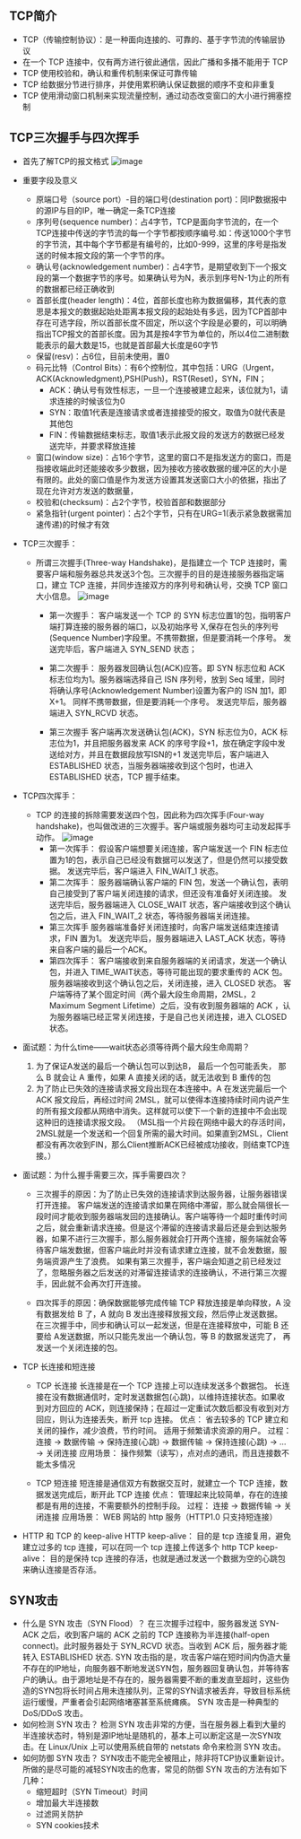 ## TCP简介
* TCP（传输控制协议）：是一种面向连接的、可靠的、基于字节流的传输层协议
* 在一个 TCP 连接中，仅有两方进行彼此通信，因此广播和多播不能用于 TCP
* TCP 使用校验和，确认和重传机制来保证可靠传输
* TCP 给数据分节进行排序，并使用累积确认保证数据的顺序不变和非重复
* TCP 使用滑动窗口机制来实现流量控制，通过动态改变窗口的大小进行拥塞控制

## TCP三次握手与四次挥手
* 首先了解TCP的报文格式
![image](https://github.com/MissAquarius/ForJobHunting/blob/master/image/TCP%E5%A4%B4%E9%83%A8%E6%A0%BC%E5%BC%8F.png)

* 重要字段及意义
  * 原端口号（source port）-目的端口号(destination port)：同IP数据报中的源IP与目的IP，唯一确定一条TCP连接
  * 序列号(sequence number)：占4字节，TCP是面向字节流的，在一个TCP连接中传送的字节流的每一个字节都按顺序编号.如：传送1000个字节的字节流，其中每个字节都是有编号的，比如0-999，这里的序号是指发送的时候本报文段的第一个字节的序。
  * 确认号(acknowledgement number)：占4字节，是期望收到下一个报文段的第一个数据字节的序号。如果确认号为N，表示到序号N-1为止的所有的数据都已经正确收到
  * 首部长度(header length)：4位，首部长度也称为数据偏移，其代表的意思是本报文的数据起始处距离本报文段的起始处有多远，因为TCP首部中存在可选字段，所以首部长度不固定，所以这个字段是必要的，可以明确指出TCP报文的首部长度。因为其是按4字节为单位的，所以4位二进制数能表示的最大数是15，也就是首部最大长度是60字节
  * 保留(resv)：占6位，目前未使用，置0
  * 码元比特（Control Bits）：有6个控制位，其中包括：URG（Urgent，ACK(Acknowledgment),PSH(Push)，RST(Reset)，SYN，FIN；
    * ACK：确认号有效性标志，一旦一个连接被建立起来，该位就为1，请求连接的时候该位为0
    * SYN：取值1代表是连接请求或者连接接受的报文，取值为0就代表是其他包
    * FIN：传输数据结束标志，取值1表示此报文段的发送方的数据已经发送完毕，并要求释放连接
  * 窗口(window size)：占16个字节，这里的窗口不是指发送方的窗口，而是指接收端此时还能接收多少数据，因为接收方接收数据的缓冲区的大小是有限的。此处的窗口值是作为发送方设置其发送窗口大小的依据，指出了现在允许对方发送的数据量，
  * 校验和(checksum)：占2个字节，校验首部和数据部分
  * 紧急指针(urgent pointer)：占2个字节，只有在URG=1(表示紧急数据需加速传递)的时候才有效
  
* TCP三次握手：
  * 所谓三次握手(Three-way Handshake)，是指建立一个 TCP 连接时，需要客户端和服务器总共发送3个包。三次握手的目的是连接服务器指定端口，建立 TCP 连接，并同步连接双方的序列号和确认号，交换 TCP 窗口大小信息。
![image](https://github.com/MissAquarius/ForJobHunting/blob/master/image/%E4%B8%89%E6%AC%A1%E6%8F%A1%E6%89%8B.png)
    * 第一次握手：
    客户端发送一个 TCP 的 SYN 标志位置1的包，指明客户端打算连接的服务器的端口，以及初始序号 X,保存在包头的序列号(Sequence Number)字段里。不携带数据，但是要消耗一个序号。
    发送完毕后，客户端进入 SYN_SEND 状态；

    * 第二次握手：
    服务器发回确认包(ACK)应答。即 SYN 标志位和 ACK 标志位均为1。服务器端选择自己 ISN 序列号，放到 Seq 域里，同时将确认序号(Acknowledgement Number)设置为客户的 ISN 加1，即X+1。 同样不携带数据，但是要消耗一个序号。
    发送完毕后，服务器端进入 SYN_RCVD 状态。

    * 第三次握手
    客户端再次发送确认包(ACK)，SYN 标志位为0，ACK 标志位为1，并且把服务器发来 ACK 的序号字段+1，放在确定字段中发送给对方，并且在数据段放写ISN的+1
    发送完毕后，客户端进入 ESTABLISHED 状态，当服务器端接收到这个包时，也进入 ESTABLISHED 状态，TCP 握手结束。

* TCP四次挥手：
  * TCP 的连接的拆除需要发送四个包，因此称为四次挥手(Four-way handshake)，也叫做改进的三次握手。客户端或服务器均可主动发起挥手动作。
![image](https://github.com/MissAquarius/ForJobHunting/blob/master/image/%E5%9B%9B%E6%AC%A1%E6%8C%A5%E6%89%8B.png)
    * 第一次挥手：
    假设客户端想要关闭连接，客户端发送一个 FIN 标志位置为1的包，表示自己已经没有数据可以发送了，但是仍然可以接受数据。
    发送完毕后，客户端进入 FIN_WAIT_1 状态。
    * 第二次挥手：
    服务器端确认客户端的 FIN 包，发送一个确认包，表明自己接受到了客户端关闭连接的请求，但还没有准备好关闭连接。
    发送完毕后，服务器端进入 CLOSE_WAIT 状态，客户端接收到这个确认包之后，进入 FIN_WAIT_2 状态，等待服务器端关闭连接。
    * 第三次挥手
    服务器端准备好关闭连接时，向客户端发送结束连接请求，FIN 置为1。
    发送完毕后，服务器端进入 LAST_ACK 状态，等待来自客户端的最后一个ACK。
    * 第四次挥手：
    客户端接收到来自服务器端的关闭请求，发送一个确认包，并进入 TIME_WAIT状态，等待可能出现的要求重传的 ACK 包。
    服务器端接收到这个确认包之后，关闭连接，进入 CLOSED 状态。
    客户端等待了某个固定时间（两个最大段生命周期，2MSL，2 Maximum Segment Lifetime）之后，没有收到服务器端的 ACK ，认为服务器端已经正常关闭连接，于是自己也关闭连接，进入 CLOSED 状态。

* 面试题：为什么time——wait状态必须等待两个最大段生命周期？
  1. 为了保证A发送的最后一个确认包可以到达B， 最后一个包可能丢失， 那么 B 就会让 A 重传，如果 A 直接关闭的话，就无法收到 B 重传的包
  2. 为了防止已失效的连接请求报文段出现在本连接中。A 在发送完最后一个 ACK 报文段后，再经过时间 2MSL，就可以使得本连接持续时间内说产生的所有报文段都从网络中消失。这样就可以使下一个新的连接中不会出现这种旧的连接请求报文段。
 （MSL指一个片段在网络中最大的存活时间，2MSL就是一个发送和一个回复所需的最大时间。如果直到2MSL，Client都没有再次收到FIN，那么Client推断ACK已经被成功接收，则结束TCP连接。）

* 面试题：为什么握手需要三次，挥手需要四次？
  * 三次握手的原因：为了防止已失效的连接请求到达服务器，让服务器错误打开连接。
    客户端发送的连接请求如果在网络中滞留，那么就会隔很长一段时间才能收到服务器端发回的连接确认。客户端等待一个超时重传时间之后，就会重新请求连接。但是这个滞留的连接请求最后还是会到达服务器，如果不进行三次握手，那么服务器就会打开两个连接，服务端就会等待客户端发数据，但客户端此时并没有请求建立连接，就不会发数据，服务端资源产生了浪费。
    如果有第三次握手，客户端会知道之前已经发过了，忽略服务器之后发送的对滞留连接请求的连接确认，不进行第三次握手，因此就不会再次打开连接。

  * 四次挥手的原因：确保数据能够完成传输
    TCP 释放连接是单向释放，A 没有数据发给 B 了，A 就向 B 发出连接释放报文段，然后停止发送数据。 在三次握手中，同步和确认可以一起发送，但是在连接释放中，可能 B 还要给 A发送数据，所以只能先发出一个确认包，等 B 的数据发送完了， 再发送一个关闭连接的包。

* TCP 长连接和短连接
  * TCP 长连接
  长连接是在一个 TCP 连接上可以连续发送多个数据包。
  长连接在没有数据通信时，定时发送数据包(心跳)，以维持连接状态。如果收到对方回应的 ACK，则连接保持；在超过一定重试次数后都没有收到对方回应，则认为连接丢失，断开 tcp 连接。
  优点： 省去较多的 TCP 建立和关闭的操作，减少浪费，节约时间。 适用于频繁请求资源的用户。
  过程： 连接 -> 数据传输 -> 保持连接(心跳) -> 数据传输 -> 保持连接(心跳) -> ... -> 关闭连接
  应用场景： 操作频繁（读写），点对点的通讯，而且连接数不能太多情况

  * TCP 短连接
  短连接是通信双方有数据交互时，就建立一个 TCP 连接，数据发送完成后，断开此 TCP 连接
  优点： 管理起来比较简单，存在的连接都是有用的连接，不需要额外的控制手段。
  过程： 连接 -> 数据传输 -> 关闭连接
  应用场景： WEB 网站的 http 服务（HTTP1.0 只支持短连接）

* HTTP 和 TCP 的 keep-alive
  HTTP keep-alive： 目的是 tcp 连接复用，避免建立过多的 tcp 连接，可以在同一个 tcp 连接上传送多个 http
  TCP keep-alive： 目的是保持 tcp 连接的存活，也就是通过发送一个数据为空的心跳包来确认连接是否存活。
  
## SYN攻击
* 什么是 SYN 攻击（SYN Flood）？
在三次握手过程中，服务器发送 SYN-ACK 之后，收到客户端的 ACK 之前的 TCP 连接称为半连接(half-open connect)。此时服务器处于 SYN_RCVD 状态。当收到 ACK 后，服务器才能转入 ESTABLISHED 状态.
SYN 攻击指的是，攻击客户端在短时间内伪造大量不存在的IP地址，向服务器不断地发送SYN包，服务器回复确认包，并等待客户的确认。由于源地址是不存在的，服务器需要不断的重发直至超时，这些伪造的SYN包将长时间占用未连接队列，正常的SYN请求被丢弃，导致目标系统运行缓慢，严重者会引起网络堵塞甚至系统瘫痪。
SYN 攻击是一种典型的 DoS/DDoS 攻击。
* 如何检测 SYN 攻击？
检测 SYN 攻击非常的方便，当在服务器上看到大量的半连接状态时，特别是源IP地址是随机的，基本上可以断定这是一次SYN攻击。在 Linux/Unix 上可以使用系统自带的 netstats 命令来检测 SYN 攻击。
* 如何防御 SYN 攻击？
SYN攻击不能完全被阻止，除非将TCP协议重新设计。所做的是尽可能的减轻SYN攻击的危害，常见的防御 SYN 攻击的方法有如下几种：
  * 缩短超时（SYN Timeout）时间
  * 增加最大半连接数
  * 过滤网关防护
  * SYN cookies技术



